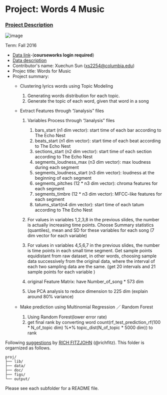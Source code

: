 # Project: Words 4 Music

### [Project Description](doc/Project4_desc.md)

![image](http://cdn.newsapi.com.au/image/v1/f7131c018870330120dbe4b73bb7695c?width=650)

Term: Fall 2016

+ [Data link](https://courseworks2.columbia.edu/courses/11849/files/folder/Project_Files?preview=763391)-(**courseworks login required**)
+ [Data description](doc/readme.html)
+ Contributor's name:  Xuechun Sun (xs2254@columbia.edu)
+ Projec title:  Words for Music
+ Project summary: 
	+ Clustering lyrics words using Topic Modeling
		1. Generating words distribution for each topic.
		2. Generate the topic of each word, given that word in a song
	
	+ Extract Features through “/analysis” files
		1. Variables Process through “/analysis” files 
			1. bars_start (n1 dim vector): start time of each bar according to The Echo Nest
			2. beats_start (n1 dim vector): start time of each beat according to The Echo Nest
			3. sections_start (n2 dim vector): start time of each section according to The Echo Nest
			4. segments_loudness_max (n3 dim vector): max loudness during each segment
			5. segments_loudness_start (n3 dim vector): loudness at the beginning of each segment
			6. segments_pitches (12 * n3 dim vector): chroma features for each segment
			7. segments_timbre (12 * n3 dim vector): MFCC-like features for each segment
			8. tatums_start(n4 dim vector): start time of each tatum according to The Echo Nest
		2. For values in variables 1,2,3,8 in the previous slides, the number is actually increasing time points. Choose Summary statistics (quantiles), mean and SD for these variables for each song (7 dim vector for each variable)
		3. For values in variables 4,5,6,7 in the previous slides, the number is time points in each small time segment. Get sample points equidistant from raw dataset, in other words, choosing sample data successively from the original data, where the interval of each two sampling data are the same. (get 20 intervals and 21 sample points for each variable
)
		4. original Feature Matrix: have Number_of_song * 573 dim
		
		5. Use PCA analysis to reduce dimension to 225 dim (explain around 80% variance)
		
	+ Make prediction using Multinomial Regression ／ Random Forest
		1. Using Random Forest(lower error rate)
		2. get final rank by converting word count(rf_test_prediction_rf(100 * N_of_topic dim) %*% topic_dist(N_of_topic * 5000 dim)) to rank


	
Following [suggestions](http://nicercode.github.io/blog/2013-04-05-projects/) by [RICH FITZJOHN](http://nicercode.github.io/about/#Team) (@richfitz). This folder is orgarnized as follows.

```
proj/
├── lib/
├── data/
├── doc/
├── figs/
└── output/
```

Please see each subfolder for a README file.
